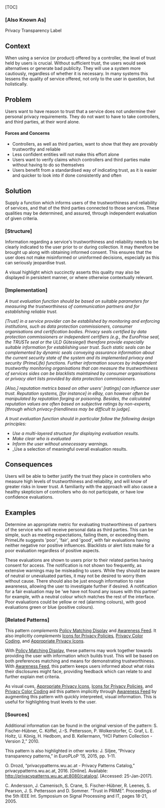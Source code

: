 [TOC]

### [Also Known As]
<!-- All other names the pattern is known by.-->

Privacy Transparency Label

## Context
<!-- The situations in which the pattern may apply.-->

When using a service (or product) offered by a controller, the level of trust held by users is crucial. Without sufficient trust, the users would seek alternatives or generate bad publicity. They will use a system more cautiously, regardless of whether it is necessary. In many systems this lessens the quality of service offered, not only to the user in question, but holistically.

## Problem
<!-- The problem a pattern addresses, including a list of forces describing why a problem might be difficult to solve.-->

Users want to have reason to trust that a service does not undermine their personal privacy requirements. They do not want to have to take controllers, and third parties, at their word alone.

#### Forces and Concerns
<!-- Implications in this problem which affect the appropriateness of a solution, and are affected by this pattern.-->
<!-- Forces should be highly visible for easy reference, where less obvious a dedicated section is recommended.-->

- Controllers, as well as third parties, want to show that they are provably trustworthy and reliable
- Less confident entities will not make this effort alone
- Users want to verify claims which controllers and third parties make without having to do so themselves
- Users benefit from a standardised way of indicating trust, as it is easier and quicker to look into if done consistently and often

## Solution
<!-- A concise description of how the pattern addresses the problem.-->

Supply a function which informs users of the trustworthiness and reliability of services, and that of the third parties connected to those services. These qualities may be determined, and assured, through independent evaluation of given criteria.

### [Structure]
<!--A detailed specification of the structural aspects of the pattern. A class diagram if applicable.-->

Information regarding a service's trustworthiness and reliability needs to be clearly indicated to the user prior to or during collection. It may therefore be brought up along with obtaining informed consent. This ensures that the user does not make misinformed or uninformed decisions, especially as this can seriously jeopardise trust.

A visual highlight which succinctly asserts this quality may also be displayed in persistent manner, or where otherwise contextually relevant.

### [Implementation]
<!--Guidelines for implementing the pattern; code fragments; suggested PETS; policy fragments.-->

_A trust evaluation function should be based on suitable parameters for measuring the trustworthiness of communication partners and for establishing reliable trust._

_[Trust] in a service provider can be established by monitoring and enforcing institutions, such as data protection commissioners, consumer organisations and certification bodies. Privacy seals certified by data protection commissioners or independent certifiers (e.g., the EuroPrise seal, the TRUSTe seal or the ULD Gütesiegel) therefore provide especially suitable information for establishing user trust. Such static seals can be complemented by dynamic seals conveying assurance information about the current security state of the system and its implemented privacy and security (PrimeLife) functions. Further information sources by independent trustworthy monitoring organisations that can measure the trustworthiness of services sides can be blacklists maintained by consumer organisations or privacy alert lists provided by data protection commissioners._

_[Also,] reputation metrics based on other users' [ratings] can influence user trust. Reputation systems, [for instance] in eBay, can however often be manipulated by reputation forging or poisoning. Besides, the calculated reputation values are often based on subjective ratings by non-experts, [through which privacy-friendliness may be difficult to judge]._

_A trust evaluation function should in particular follow the following design principles:_

- _Use a multi-layered structure for displaying evaluation results._
- _Make clear who is evaluated_
- _Inform the user without unnecessary warnings._
- _Use a selection of meaningful overall evaluation results.

## Consequences
<!--The advantages (benefits) and disadvantages (liabilities) of applying the pattern.-->

Users will be able to better justify the trust they place in controllers who measure high levels of trustworthiness and reliability, and will know of greater risks in lower trust. A familiarity with the approach will also cause a healthy skepticism of controllers who do not participate, or have low confidence evaluations.

<!--### [Constraints]-->
<!-- limitations as a consequence of applying the pattern.-->



## Examples
<!--Motivational example to see how the pattern is applied.-->

Determine an appropriate metric for evaluating trustworthiness of partners of the service who will receive personal data as third parties. This can be simple, such as meeting expectations, failing them, or exceeding them. PrimeLife suggests 'poor', 'fair', and 'good', with fair evaluations having neither negative nor positive influences. Blacklists or alert lists make for a poor evaluation regardless of positive aspects.

These evaluations are shown to users prior to their related parties having consent for access. The notification is not shown too frequently, as extensive warnings may be misleading to users. While they should be aware of neutral or unevaluated parties, it may not be desired to worry them without cause. There should also be just enough information to raise awareness, allowing the user to investigate further if desired. A notification for a fair evaluation may be 'we have not found any issues with this partner' for example, with a neutral colour which matches the rest of the interface. Poor evaluations could be yellow or red (alarming colours), with good evaluations green or blue (positive colours).

<!--### [Known Uses]-->
<!-- Pointers to various applications of the pattern.-->



<!--## See Also-->
<!-- Any pointers to relevant information, not contained in the subfields below.-->



### [Related Patterns]
<!-- Supporting and conflicting patterns-->

This pattern _complements_ [Policy Matching Display](Policy-matching-display) and [Awareness Feed](Awareness-Feed). It also implicitly _complements_ [Icons for Privacy Policies](Icons-for-Privacy-Policies), [Privacy Color Coding](Privacy-color-coding), and [Appropriate Privacy Icons](Appropriate-Privacy-Icons).

With [Policy Matching Display](Policy-matching-display), these patterns may work together towards providing the user with information which builds trust. This will be based on both preferences matching and means for demonstrating trustworthiness. With [Awareness Feed](Awareness-Feed), this pattern keeps users informed about what risks their disclosures might face, providing feedback which can relate to and further explain met criteria.

As visual cues, [Appropriate Privacy Icons](Appropriate-Privacy-Icons), [Icons for Privacy Policies](Icons-for-Privacy-Policies), and [Privacy Color Coding](Privacy-color-coding) aid this pattern implicitly through [Awareness Feed](Awareness-Feed) by augmenting this pattern with quickly interpreted, visual information. This is useful for highlighting trust levels to the user.

### [Sources]
<!-- References to the original source of the pattern.-->

Additional information can be found in the original version of the pattern:
S. Fischer-Hübner, C. Köffel, J.-S. Pettersson, P. Wolkerstorfer, C. Graf, L. E. Holtz, U. König, H. Hedbom, and B. Kellermann, “HCI Pattern Collection - Version 2,” 2010.

This pattern is also highlighted in other works:
J. Siljee, “Privacy transparency patterns,” in EuroPLoP ’15, 2015, pp. 1–11.

O. Drozd, “privacypatterns.wu.ac.at - Privacy Patterns Catalog,” privacypatterns.wu.ac.at, 2016. [Online]. Available: http://privacypatterns.wu.ac.at:8080/catalog/. [Accessed: 25-Jan-2017].

C. Andersson, J. Camenisch, S. Crane, S. Fischer-Hübner, R. Leenes, S. Pearson, J. S. Pettersson and D. Sommer. “Trust in PRIME”. Proceedings of the 5th IEEE Int. Symposium on Signal Processing and IT, pages 18-21, 2005.

<!-- ## General Comments -->
<!-- Separate discussion on the pattern.-->



<!--## Tags-->
<!-- User definable descriptors for additional correlation.-->